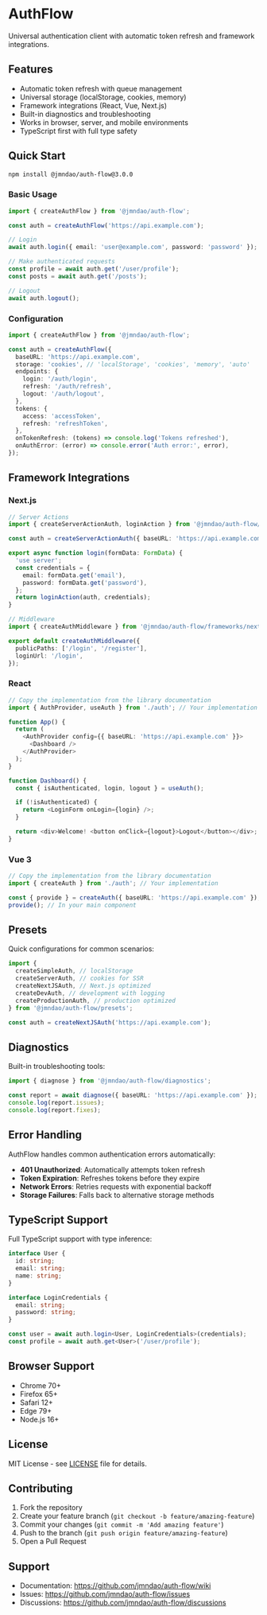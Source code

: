 # AuthFlow

Universal authentication client with automatic token refresh and framework integrations.

## Features

- Automatic token refresh with queue management
- Universal storage (localStorage, cookies, memory)
- Framework integrations (React, Vue, Next.js)
- Built-in diagnostics and troubleshooting
- Works in browser, server, and mobile environments
- TypeScript first with full type safety

## Quick Start

```bash
npm install @jmndao/auth-flow@3.0.0
```

### Basic Usage

```typescript
import { createAuthFlow } from '@jmndao/auth-flow';

const auth = createAuthFlow('https://api.example.com');

// Login
await auth.login({ email: 'user@example.com', password: 'password' });

// Make authenticated requests
const profile = await auth.get('/user/profile');
const posts = await auth.get('/posts');

// Logout
await auth.logout();
```

### Configuration

```typescript
import { createAuthFlow } from '@jmndao/auth-flow';

const auth = createAuthFlow({
  baseURL: 'https://api.example.com',
  storage: 'cookies', // 'localStorage', 'cookies', 'memory', 'auto'
  endpoints: {
    login: '/auth/login',
    refresh: '/auth/refresh',
    logout: '/auth/logout',
  },
  tokens: {
    access: 'accessToken',
    refresh: 'refreshToken',
  },
  onTokenRefresh: (tokens) => console.log('Tokens refreshed'),
  onAuthError: (error) => console.error('Auth error:', error),
});
```

## Framework Integrations

### Next.js

```typescript
// Server Actions
import { createServerActionAuth, loginAction } from '@jmndao/auth-flow/frameworks/nextjs';

const auth = createServerActionAuth({ baseURL: 'https://api.example.com' });

export async function login(formData: FormData) {
  'use server';
  const credentials = {
    email: formData.get('email'),
    password: formData.get('password'),
  };
  return loginAction(auth, credentials);
}
```

```typescript
// Middleware
import { createAuthMiddleware } from '@jmndao/auth-flow/frameworks/nextjs';

export default createAuthMiddleware({
  publicPaths: ['/login', '/register'],
  loginUrl: '/login',
});
```

### React

```typescript
// Copy the implementation from the library documentation
import { AuthProvider, useAuth } from './auth'; // Your implementation

function App() {
  return (
    <AuthProvider config={{ baseURL: 'https://api.example.com' }}>
      <Dashboard />
    </AuthProvider>
  );
}

function Dashboard() {
  const { isAuthenticated, login, logout } = useAuth();

  if (!isAuthenticated) {
    return <LoginForm onLogin={login} />;
  }

  return <div>Welcome! <button onClick={logout}>Logout</button></div>;
}
```

### Vue 3

```typescript
// Copy the implementation from the library documentation
import { createAuth } from './auth'; // Your implementation

const { provide } = createAuth({ baseURL: 'https://api.example.com' });
provide(); // In your main component
```

## Presets

Quick configurations for common scenarios:

```typescript
import {
  createSimpleAuth, // localStorage
  createServerAuth, // cookies for SSR
  createNextJSAuth, // Next.js optimized
  createDevAuth, // development with logging
  createProductionAuth, // production optimized
} from '@jmndao/auth-flow/presets';

const auth = createNextJSAuth('https://api.example.com');
```

## Diagnostics

Built-in troubleshooting tools:

```typescript
import { diagnose } from '@jmndao/auth-flow/diagnostics';

const report = await diagnose({ baseURL: 'https://api.example.com' });
console.log(report.issues);
console.log(report.fixes);
```

## Error Handling

AuthFlow handles common authentication errors automatically:

- **401 Unauthorized**: Automatically attempts token refresh
- **Token Expiration**: Refreshes tokens before they expire
- **Network Errors**: Retries requests with exponential backoff
- **Storage Failures**: Falls back to alternative storage methods

## TypeScript Support

Full TypeScript support with type inference:

```typescript
interface User {
  id: string;
  email: string;
  name: string;
}

interface LoginCredentials {
  email: string;
  password: string;
}

const user = await auth.login<User, LoginCredentials>(credentials);
const profile = await auth.get<User>('/user/profile');
```

## Browser Support

- Chrome 70+
- Firefox 65+
- Safari 12+
- Edge 79+
- Node.js 16+

## License

MIT License - see [LICENSE](LICENSE) file for details.

## Contributing

1. Fork the repository
2. Create your feature branch (`git checkout -b feature/amazing-feature`)
3. Commit your changes (`git commit -m 'Add amazing feature'`)
4. Push to the branch (`git push origin feature/amazing-feature`)
5. Open a Pull Request

## Support

- Documentation: https://github.com/jmndao/auth-flow/wiki
- Issues: https://github.com/jmndao/auth-flow/issues
- Discussions: https://github.com/jmndao/auth-flow/discussions
